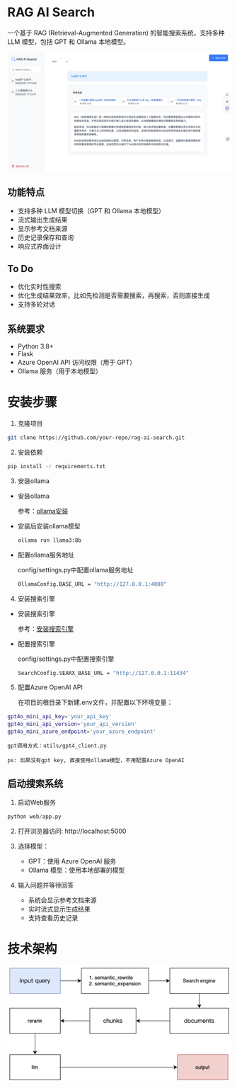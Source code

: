 # RAG AI Search

一个基于 RAG (Retrieval-Augmented Generation) 的智能搜索系统，支持多种 LLM 模型，包括 GPT 和 Ollama 本地模型。

![alt text](./web_search.png)

## 功能特点

- 支持多种 LLM 模型切换（GPT 和 Ollama 本地模型）
- 流式输出生成结果
- 显示参考文档来源
- 历史记录保存和查询
- 响应式界面设计

## To Do

- 优化实时性搜索
- 优化生成结果效率，比如先检测是否需要搜索，再搜索，否则直接生成
- 支持多轮对话

## 系统要求

- Python 3.8+
- Flask
- Azure OpenAI API 访问权限（用于 GPT）
- Ollama 服务（用于本地模型）

# 安装步骤

1. 克隆项目
```bash
git clone https://github.com/your-repo/rag-ai-search.git
```

2. 安装依赖

```bash
pip install -r requirements.txt
```

3. 安装ollama

- 安装ollama

  参考：[ollama安装](documents/Install_ollama.md)

- 安装后安装ollama模型

  ```bash
  ollama run llama3:8b
  ```

- 配置ollama服务地址

  config/settings.py中配置ollama服务地址

  ```bash
  OllamaConfig.BASE_URL = "http://127.0.0.1:4008"
  ```

4. 安装搜索引擎

- 安装搜索引擎

  参考：[安装搜索引擎](documents/Install_search_engine.md)

- 配置搜索引擎

    config/settings.py中配置搜索引擎

  ```bash
  SearchConfig.SEARX_BASE_URL = "http://127.0.0.1:11434"
  ```

5. 配置Azure OpenAI API

    在项目的根目录下新建.env文件，并配置以下环境变量：

```bash
gpt4o_mini_api_key='your_api_key'
gpt4o_mini_api_version='your_api_version'
gpt4o_mini_azure_endpoint='your_azure_endpoint'
```

    gpt调用方式：utils/gpt4_client.py

    ps: 如果没有gpt key, 直接使用ollama模型，不用配置Azure OpenAI

## 启动搜索系统

1. 启动Web服务

```python
python web/app.py
```

2. 打开浏览器访问: http://localhost:5000

3. 选择模型：
   - GPT：使用 Azure OpenAI 服务
   - Ollama 模型：使用本地部署的模型

4. 输入问题并等待回答
   - 系统会显示参考文档来源
   - 实时流式显示生成结果
   - 支持查看历史记录

# 技术架构

![alt text](./architecture.png)

